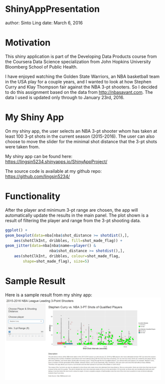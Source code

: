 ShinyAppPresentation
========================================================
author: Sinto Ling
date: March 6, 2016

Motivation
========================================================
This shiny application is part of the Developing Data
Products course from the Coursera Data Science 
specialization from John Hopkins University Bloomberg 
School of Public Health. 

I have enjoyed watching the Golden State Warriors, an
NBA basketball team in the USA play for a couple years,
and I wanted to look at how Stephen Curry and Klay 
Thompson fair against the NBA 3-pt shooters. So I
decided to do this assignment based on the data from
http://nbasavant.com. The data I used is updated only 
through to January 23rd, 2016.

My Shiny App
========================================================
On my shiny app, the user selects an NBA 3-pt shooter
whom has taken at least 100 3-pt shots in the current 
season (2015-2016). The user can also choose to move the
slider for the minimal shot distance that the 3-pt shots
were taken from. 

My shiny app can be found here:
https://lingsin5234.shinyapps.io/ShinyAppProject/

The source code is available at my github repo:
https://github.com/lingsin5234/

Functionality
========================================================
After the player and minimum 3-pt range are chosen,
the app will automatically update the results in the
main panel. The plot shown is a result of filtering
the player and range from the 3-pt shooting data.


```r
ggplot() + 
geom_boxplot(data=nba[nba$shot_distance >= shotdist(),], 
    aes(shotClkInt, dribbles, fill=shot_made_flag)) +
geom_jitter(data=nba[nba$name==player() & 
                    nba$shot_distance >= shotdist(),], 
    aes(shotClkInt, dribbles, colour=shot_made_flag, 
        shape=shot_made_flag), size=5)
```

Sample Result
========================================================
Here is a sample result from my shiny app:
![image of shinyapp](shinyapppreview.jpg)
